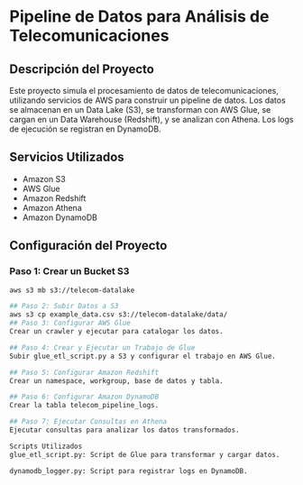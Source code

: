 # Pipeline de Datos para Análisis de Telecomunicaciones

## Descripción del Proyecto
Este proyecto simula el procesamiento de datos de telecomunicaciones, utilizando servicios de AWS para construir un pipeline de datos. Los datos se almacenan en un Data Lake (S3), se transforman con AWS Glue, se cargan en un Data Warehouse (Redshift), y se analizan con Athena. Los logs de ejecución se registran en DynamoDB.

## Servicios Utilizados
- Amazon S3
- AWS Glue
- Amazon Redshift
- Amazon Athena
- Amazon DynamoDB

## Configuración del Proyecto
### Paso 1: Crear un Bucket S3
```bash
aws s3 mb s3://telecom-datalake

## Paso 2: Subir Datos a S3
aws s3 cp example_data.csv s3://telecom-datalake/data/
## Paso 3: Configurar AWS Glue
Crear un crawler y ejecutar para catalogar los datos.

## Paso 4: Crear y Ejecutar un Trabajo de Glue
Subir glue_etl_script.py a S3 y configurar el trabajo en AWS Glue.

## Paso 5: Configurar Amazon Redshift
Crear un namespace, workgroup, base de datos y tabla.

## Paso 6: Configurar Amazon DynamoDB
Crear la tabla telecom_pipeline_logs.

## Paso 7: Ejecutar Consultas en Athena
Ejecutar consultas para analizar los datos transformados.

Scripts Utilizados
glue_etl_script.py: Script de Glue para transformar y cargar datos.

dynamodb_logger.py: Script para registrar logs en DynamoDB.
